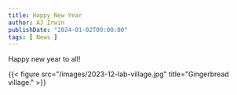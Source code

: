 ```yaml
---
title: Happy New Year
author: AJ Irwin
publishDate: "2024-01-02T09:00:00"
tags: [ News ]
---
```


Happy new year to all!

{{< figure src="/images/2023-12-lab-village.jpg" title="Gingerbread village." >}}
